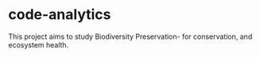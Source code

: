 # code-analytics
This project aims to study Biodiversity Preservation- for conservation, and ecosystem health.
